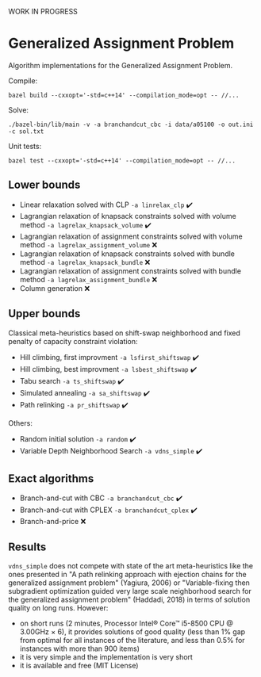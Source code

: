 WORK IN PROGRESS

# Generalized Assignment Problem

Algorithm implementations for the Generalized Assignment Problem.

Compile:
```
bazel build --cxxopt='-std=c++14' --compilation_mode=opt -- //...
```

Solve:
```
./bazel-bin/lib/main -v -a branchandcut_cbc -i data/a05100 -o out.ini -c sol.txt
```

Unit tests:
```
bazel test --cxxopt='-std=c++14' --compilation_mode=opt -- //...
```

## Lower bounds

- Linear relaxation solved with CLP `-a linrelax_clp` :heavy_check_mark:
- Lagrangian relaxation of knapsack constraints solved with volume method `-a lagrelax_knapsack_volume` :heavy_check_mark:
- Lagrangian relaxation of assignment constraints solved with volume method `-a lagrelax_assignment_volume` :x:
- Lagrangian relaxation of knapsack constraints solved with bundle method `-a lagrelax_knapsack_bundle` :x:
- Lagrangian relaxation of assignment constraints solved with bundle method `-a lagrelax_assignment_bundle` :x:
- Column generation :x:

## Upper bounds

Classical meta-heuristics based on shift-swap neighborhood and fixed penalty of capacity constraint violation:
- Hill climbing, first improvment `-a lsfirst_shiftswap` :heavy_check_mark:
- Hill climbing, best improvment `-a lsbest_shiftswap` :heavy_check_mark:
- Tabu search `-a ts_shiftswap` :heavy_check_mark:
- Simulated annealing `-a sa_shiftswap` :heavy_check_mark:
- Path relinking `-a pr_shiftswap` :heavy_check_mark:

Others:
- Random initial solution `-a random` :heavy_check_mark:
- Variable Depth Neighborhood Search `-a vdns_simple` :heavy_check_mark:

## Exact algorithms

- Branch-and-cut with CBC `-a branchandcut_cbc` :heavy_check_mark:
- Branch-and-cut with CPLEX `-a branchandcut_cplex` :heavy_check_mark:
- Branch-and-price :x:

## Results

`vdns_simple` does not compete with state of the art meta-heuristics like the ones presented in "A path relinking approach with ejection chains for the generalized assignment problem" (Yagiura, 2006) or "Variable-fixing then subgradient optimization guided very large scale neighborhood search for the generalized assignment problem" (Haddadi, 2018) in terms of solution quality on long runs. However:
- on short runs (2 minutes, Processor Intel® Core™ i5-8500 CPU @ 3.00GHz × 6), it provides solutions of good quality (less than 1% gap from optimal for all instances of the literature, and less than 0.5% for instances with more than 900 items)
- it is very simple and the implementation is very short
- it is available and free (MIT License)

